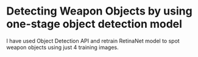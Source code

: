 # Detecting Weapon Objects by using one-stage object detection model
I have used Object Detection API and retrain RetinaNet model to spot weapon objects using just 4 training images. 
